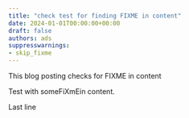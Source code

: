 ```yaml
---
title: "check test for finding FIXME in content"
date: 2024-01-01T00:00:00+00:00
draft: false
authors: ads
suppresswarnings:
- skip_fixme
---
```


This blog posting checks for FIXME in content

<!--more-->

Test with someFiXmEin content.

Last line
